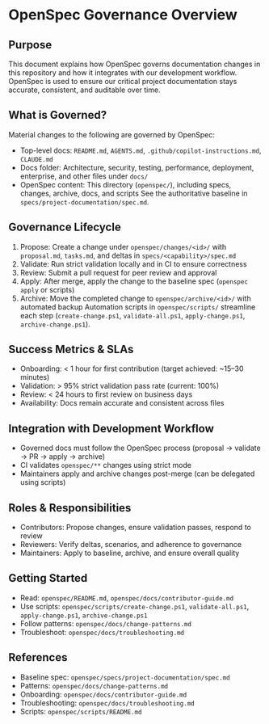 # OpenSpec Governance Overview
## Purpose
This document explains how OpenSpec governs documentation changes in this repository and how it integrates with our development workflow.
OpenSpec is used to ensure our critical project documentation stays accurate, consistent, and auditable over time.

## What is Governed?
Material changes to the following are governed by OpenSpec:
- Top-level docs: `README.md`, `AGENTS.md`, `.github/copilot-instructions.md`, `CLAUDE.md`
- Docs folder: Architecture, security, testing, performance, deployment, enterprise, and other files under `docs/`
- OpenSpec content: This directory (`openspec/`), including specs, changes, archive, docs, and scripts
See the authoritative baseline in `specs/project-documentation/spec.md`.

## Governance Lifecycle
1. Propose: Create a change under `openspec/changes/<id>/` with `proposal.md`, `tasks.md`, and deltas in `specs/<capability>/spec.md`
2. Validate: Run strict validation locally and in CI to ensure correctness
3. Review: Submit a pull request for peer review and approval
4. Apply: After merge, apply the change to the baseline spec (`openspec apply` or scripts)
5. Archive: Move the completed change to `openspec/archive/<id>/` with automated backup
Automation scripts in `openspec/scripts/` streamline each step (`create-change.ps1`, `validate-all.ps1`, `apply-change.ps1`, `archive-change.ps1`).

## Success Metrics & SLAs
- Onboarding: < 1 hour for first contribution (target achieved: ~15–30 minutes)
- Validation: > 95% strict validation pass rate (current: 100%)
- Review: < 24 hours to first review on business days
- Availability: Docs remain accurate and consistent across files

## Integration with Development Workflow
- Governed docs must follow the OpenSpec process (proposal → validate → PR → apply → archive)
- CI validates `openspec/**` changes using strict mode
- Maintainers apply and archive changes post-merge (can be delegated using scripts)

## Roles & Responsibilities
- Contributors: Propose changes, ensure validation passes, respond to review
- Reviewers: Verify deltas, scenarios, and adherence to governance
- Maintainers: Apply to baseline, archive, and ensure overall quality

## Getting Started
- Read: `openspec/README.md`, `openspec/docs/contributor-guide.md`
- Use scripts: `openspec/scripts/create-change.ps1`, `validate-all.ps1`, `apply-change.ps1`, `archive-change.ps1`
- Follow patterns: `openspec/docs/change-patterns.md`
- Troubleshoot: `openspec/docs/troubleshooting.md`

## References
- Baseline spec: `openspec/specs/project-documentation/spec.md`
- Patterns: `openspec/docs/change-patterns.md`
- Onboarding: `openspec/docs/contributor-guide.md`
- Troubleshooting: `openspec/docs/troubleshooting.md`
- Scripts: `openspec/scripts/README.md`
